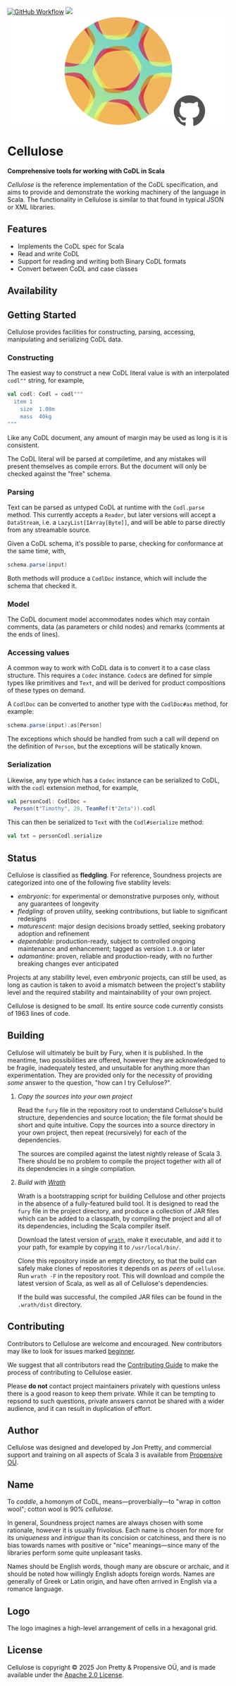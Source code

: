 [<img alt="GitHub Workflow" src="https://img.shields.io/github/actions/workflow/status/propensive/cellulose/main.yml?style=for-the-badge" height="24">](https://github.com/propensive/cellulose/actions)
[<img src="https://img.shields.io/discord/633198088311537684?color=8899f7&label=DISCORD&style=for-the-badge" height="24">](https://discord.com/invite/MBUrkTgMnA)
<img src="/doc/images/github.png" valign="middle">

# Cellulose

__Comprehensive tools for working with CoDL in Scala__

_Cellulose_ is the reference implementation of the CoDL specification, and aims
to provide and demonstrate the working machinery of the language in Scala. The
functionality in Cellulose is similar to that found in typical JSON or XML
libraries.

## Features

- Implements the CoDL spec for Scala
- Read and write CoDL
- Support for reading and writing both Binary CoDL formats
- Convert between CoDL and case classes


## Availability







## Getting Started

Cellulose provides facilities for constructing, parsing, accessing,
manipulating and serializing CoDL data.

### Constructing

The easiest way to construct a new CoDL literal value is with an interpolated
`codl""` string, for example,
```scala
val codl: Codl = codl"""
  item 1
    size  1.08m
    mass  40kg
"""
```

Like any CoDL document, any amount of margin may be used as long is it is
consistent.

The CoDL literal will be parsed at compiletime, and any mistakes will present
themselves as compile errors. But the document will only be checked against the
"free" schema.

### Parsing

Text can be parsed as untyped CoDL at runtime with the `Codl.parse` method.
This currently accepts a `Reader`, but later versions will accept a
`DataStream`, i.e. a `LazyList[IArray[Byte]]`, and will be able to parse
directly from any streamable source.

Given a CoDL schema, it's possible to parse, checking for conformance at the same time, with,
```scala
schema.parse(input)
```

Both methods will produce a `CodlDoc` instance, which will include the schema
that checked it.

### Model

The CoDL document model accommodates nodes which may contain comments, data (as
parameters or child nodes) and remarks (comments at the ends of lines).

### Accessing values

A common way to work with CoDL data is to convert it to a case class structure.
This requires a `Codec` instance. `Codec`s are defined for simple types like
primitives and `Text`, and will be derived for product compositions of these
types on demand.

A `CodlDoc` can be converted to another type with the `CodlDoc#as` method, for example:
```scala
schema.parse(input).as[Person]
```

The exceptions which should be handled from such a call will depend on the
definition of `Person`, but the exceptions will be statically known.

### Serialization

Likewise, any type which has a `Codec` instance can be serialized to CoDL, with the `codl` extension method, for example,
```scala
val personCodl: CodlDoc =
  Person(t"Timothy", 28, TeamRef(t"Zeta")).codl
```

This can then be serialized to `Text` with the `Codl#serialize` method:
```scala
val txt = personCodl.serialize
```





## Status

Cellulose is classified as __fledgling__. For reference, Soundness projects are
categorized into one of the following five stability levels:

- _embryonic_: for experimental or demonstrative purposes only, without any guarantees of longevity
- _fledgling_: of proven utility, seeking contributions, but liable to significant redesigns
- _maturescent_: major design decisions broady settled, seeking probatory adoption and refinement
- _dependable_: production-ready, subject to controlled ongoing maintenance and enhancement; tagged as version `1.0.0` or later
- _adamantine_: proven, reliable and production-ready, with no further breaking changes ever anticipated

Projects at any stability level, even _embryonic_ projects, can still be used,
as long as caution is taken to avoid a mismatch between the project's stability
level and the required stability and maintainability of your own project.

Cellulose is designed to be _small_. Its entire source code currently consists
of 1963 lines of code.

## Building

Cellulose will ultimately be built by Fury, when it is published. In the
meantime, two possibilities are offered, however they are acknowledged to be
fragile, inadequately tested, and unsuitable for anything more than
experimentation. They are provided only for the necessity of providing _some_
answer to the question, "how can I try Cellulose?".

1. *Copy the sources into your own project*
   
   Read the `fury` file in the repository root to understand Cellulose's build
   structure, dependencies and source location; the file format should be short
   and quite intuitive. Copy the sources into a source directory in your own
   project, then repeat (recursively) for each of the dependencies.

   The sources are compiled against the latest nightly release of Scala 3.
   There should be no problem to compile the project together with all of its
   dependencies in a single compilation.

2. *Build with [Wrath](https://github.com/propensive/wrath/)*

   Wrath is a bootstrapping script for building Cellulose and other projects in
   the absence of a fully-featured build tool. It is designed to read the `fury`
   file in the project directory, and produce a collection of JAR files which can
   be added to a classpath, by compiling the project and all of its dependencies,
   including the Scala compiler itself.
   
   Download the latest version of
   [`wrath`](https://github.com/propensive/wrath/releases/latest), make it
   executable, and add it to your path, for example by copying it to
   `/usr/local/bin/`.

   Clone this repository inside an empty directory, so that the build can
   safely make clones of repositories it depends on as _peers_ of `cellulose`.
   Run `wrath -F` in the repository root. This will download and compile the
   latest version of Scala, as well as all of Cellulose's dependencies.

   If the build was successful, the compiled JAR files can be found in the
   `.wrath/dist` directory.

## Contributing

Contributors to Cellulose are welcome and encouraged. New contributors may like
to look for issues marked
[beginner](https://github.com/propensive/cellulose/labels/beginner).

We suggest that all contributors read the [Contributing
Guide](/contributing.md) to make the process of contributing to Cellulose
easier.

Please __do not__ contact project maintainers privately with questions unless
there is a good reason to keep them private. While it can be tempting to
repsond to such questions, private answers cannot be shared with a wider
audience, and it can result in duplication of effort.

## Author

Cellulose was designed and developed by Jon Pretty, and commercial support and
training on all aspects of Scala 3 is available from [Propensive
O&Uuml;](https://propensive.com/).



## Name

To _coddle_, a homonym of CoDL, means—proverbially—to "wrap in cotton wool"; cotton wool is 90%
_cellulose_.

In general, Soundness project names are always chosen with some rationale,
however it is usually frivolous. Each name is chosen for more for its
_uniqueness_ and _intrigue_ than its concision or catchiness, and there is no
bias towards names with positive or "nice" meanings—since many of the libraries
perform some quite unpleasant tasks.

Names should be English words, though many are obscure or archaic, and it
should be noted how willingly English adopts foreign words. Names are generally
of Greek or Latin origin, and have often arrived in English via a romance
language.

## Logo

The logo imagines a high-level arrangement of cells in a hexagonal grid.

## License

Cellulose is copyright &copy; 2025 Jon Pretty & Propensive O&Uuml;, and
is made available under the [Apache 2.0 License](/license.md).

